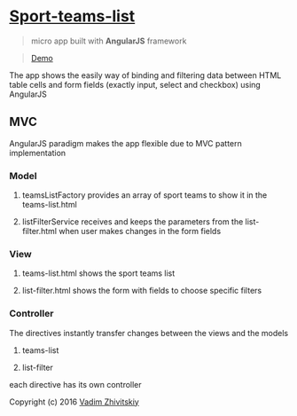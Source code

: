 
# [Sport-teams-list](http://sborka.kr.ua/sport-teams-list/app/)

> micro app built with **AngularJS** framework

> [Demo](http://sborka.kr.ua/sport-teams-list/app/)

The app shows the easily way of binding and filtering data between HTML table cells and form fields (exactly input, select and checkbox) using AngularJS

## MVC

AngularJS paradigm makes the app flexible due to MVC pattern implementation

### Model

1) teamsListFactory provides an array of sport teams to show it in the teams-list.html

2) listFilterService receives and keeps the parameters from the list-filter.html when user makes changes in the form fields

### View

1) teams-list.html shows the sport teams list

2) list-filter.html shows the form with fields to choose specific filters

### Controller

The directives instantly transfer changes between the views and the models

1) teams-list

2) list-filter

each directive has its own controller


Copyright (c) 2016 [Vadim Zhivitskiy](https://github.com/sborka-ua)
